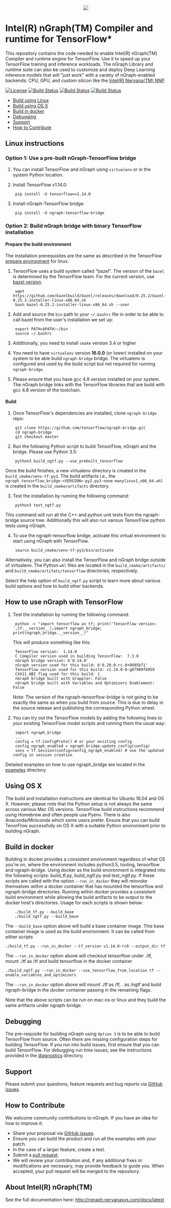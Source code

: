 
<p align="center">
  <img src="images/ngraph-logo.png">
</p>

# Intel(R) nGraph(TM) Compiler and runtime for TensorFlow*

This repository contains the code needed to enable Intel(R) nGraph(TM) Compiler and 
runtime engine for TensorFlow. Use it to speed up your TensorFlow training and 
inference workloads. The nGraph Library and runtime suite can also be used to 
customize and deploy Deep Learning inference models that will "just work" with 
a variety of nGraph-enabled backends: CPU, GPU, and custom silicon like the 
[Intel(R) Nervana(TM) NNP](https://itpeernetwork.intel.com/inteldcisummit-artificial-intelligence/).

[![License](https://img.shields.io/badge/License-Apache%202.0-blue.svg)](https://github.com/tensorflow/ngraph-bridge/blob/master/LICENSE)
[![Build Status](https://badge.buildkite.com/180bbf814f1a884219849b4838cbda5fa1e03715e494185be3.svg?branch=master)](https://buildkite.com/ngraph/ngtf-cpu-ubuntu)
[![Build Status](https://badge.buildkite.com/ae8d39ef4a18eb238b58ab0637fb97e85b86e85822a08b96d1.svg?branch=master)](https://buildkite.com/ngraph/ngtf-cpu-centos)
[![Build Status](https://badge.buildkite.com/0aeaff43e378d387a160d30083f203f7147f010e3fb15b01d1.svg?branch=master)](https://buildkite.com/ngraph/ngtf-cpu-ubuntu-binary-tf)

*   [Build using Linux](#linux-instructions)
*   [Build using OS X](#using-os-x)
*   [Build in docker](#build-in-docker)
*   [Debugging](#debugging)
*   [Support](#support)
*   [How to Contribute](#how-to-contribute)


## Linux instructions


### Option 1: Use a pre-built nGraph-TensorFlow bridge 

1. You can install TensorFlow and nGraph using `virtualenv` or in the system Python location. 

2. Install TensorFlow v1.14.0:

        pip install -U tensorflow==1.14.0

3. Install nGraph-TensorFlow bridge:

        pip install -U ngraph-tensorflow-bridge
   
### Option 2: Build nGraph bridge with binary TensorFlow installation

#### Prepare the build environment

The installation prerequisites are the same as described in the TensorFlow 
[prepare environment] for linux.

1. TensorFlow uses a build system called "bazel". The version of the `bazel` is determined by the TensorFlow team. For the current version, use [bazel version].

        wget https://github.com/bazelbuild/bazel/releases/download/0.25.2/bazel-0.25.2-installer-linux-x86_64.sh      
        bash bazel-0.25.2-installer-linux-x86_64.sh --user

2. Add and source the ``bin`` path to your ``~/.bashrc`` file in order to be 
   able to call bazel from the user's installation we set up:

        export PATH=$PATH:~/bin
        source ~/.bashrc   

3. Additionally, you need to install `cmake` version 3.4 or higher

4. You need to have `virtualenv` version **16.0.0** (or lower) installed on your system to be able build `ngraph-bridge` bridge. The virtualenv is configured and used by the build script but not required for running `ngraph-bridge`. 

2. Please ensure that you have gcc 4.8 version installed on your system. The nGraph bridge links with the TensorFlow libraries that are build with gcc 4.8 version of the toolchain. 

#### Build 

1. Once TensorFlow's dependencies are installed, clone `ngraph-bridge` repo:

        git clone https://github.com/tensorflow/ngraph-bridge.git
        cd ngraph-bridge
        git checkout master

   
2. Run the following Python script to build TensorFlow, nGraph and the bridge. Please use Python 3.5:

        python3 build_ngtf.py --use_prebuilt_tensorflow

Once the build finishes, a new virtualenv directory is created in the `build_cmake/venv-tf-py3`. The build artifacts i.e., the `ngraph_tensorflow_bridge-<VERSION>-py2.py3-none-manylinux1_x86_64.whl` is created in the `build_cmake/artifacts` directory. 

3. Test the installation by running the following command:
      
        python3 test_ngtf.py

This command will run all the C++ and python unit tests from the ngraph-bridge source tree. Additionally this will also run various TensorFlow python tests using nGraph.

4. To use the ngraph-tensorflow bridge, activate this virtual environment to start using nGraph with TensorFlow. 

        source build_cmake/venv-tf-py3/bin/activate
 
Alternatively, you can also install the TensorFlow and nGraph bridge outside of virtualenv. The Python `whl` files are located in the `build_cmake/artifacts/` and `build_cmake/artifats/tensorflow` directories, respectively. 

Select the help option of `build_ngtf.py` script to learn more about various build options and how to build other backends. 

## How to use nGraph with TensorFlow

1. Test the installation by running the following command:

        python -c "import tensorflow as tf; print('TensorFlow version: ',tf.__version__);import ngraph_bridge; print(ngraph_bridge.__version__)"

   This will produce something like this:

        TensorFlow version:  1.14.0
        C Compiler version used in building TensorFlow:  7.3.0
        nGraph bridge version: b'0.14.0'
        nGraph version used for this build: b'0.20.0-rc.0+0995b71'
        TensorFlow version used for this build: v1.14.0-0-g87989f6959
        CXX11_ABI flag used for this build: 1
        nGraph bridge built with Grappler: False
        nGraph bridge built with Variables and Optimizers Enablement: False

    Note: The version of the ngraph-tensorflow-bridge is not going to be exactly the same as when you build from source. This is due to delay in the source release and publishing the corresponding Python wheel. 

2. You can try out the TensorFlow models by adding the following lines to your existing TensorFlow model scripts and running them the usual way:

        import ngraph_bridge
        ...
        config = tf.ConfigProto() # or your existing config
        config_ngraph_enabled = ngraph_bridge.update_config(config)
        sess = tf.Session(config=config_ngraph_enabled) # use the updated config in session creation

Detailed examples on how to use ngraph_bridge are located in the [examples] directory.

## Using OS X 

The build and installation instructions are identical for Ubuntu 16.04 and OS X. However, please
note that the Python setup is not always the same across various Mac OS versions. TensorFlow build
instructions recommend using Homebrew and often people use Pyenv. There is also Anaconda/Miniconda 
which some users prefer. Ensure that you can build TenorFlow successfully on OS X with a suitable 
Python environment prior to building nGraph.  

## Build in docker

Building in docker provides a consistent environment regardless of what OS you're on, where the environment includes python3.5, tooling, tensorflow and ngraph-bridge. Using docker as the build environment is integrated into the following scripts: build_tf.py, build_ngtf.py and test_ngtf.py. If these scripts are called with the option `--run_in_docker` they will reinvoke themselves within a docker container that has mounted the tensorflow and ngraph-bridge directories. Running within docker provides a consistent build environment while allowing the build artifacts to be output to the docker host's directories. Usage for each scripts is shown below:

        ./build_tf.py --build_base
        ./build_ngtf.py --build_base

The `--build_base` option above will build a base container image. This base container image is used as the build environment. It can be called from either scripts

	./build_tf.py --run_in_docker --tf_version v1.14.0-rc0 --output_dir tf

The `--run_in_docker` option above will checkout tensorflow under ./tf, mount ./tf as /tf and build tensorflow in the docker container

	./build_ngtf.py --run_in_docker --use_tensorflow_from_location tf --enable_variables_and_optimizers

The `--run_in_docker` option above will mount ./tf as /tf, . as /ngtf and build ngraph-bridge in the docker container passing in the remaining flags.

Note that the above scripts can be run on mac-os or linux and they build the same artifacts under ngraph-bridge.

## Debugging

The pre-requisite for building nGraph using `Option 3` is to be able to build TensorFlow from source. Often there are missing configuration steps for building TensorFlow. If you run into build issues, first ensure that you can build TensorFlow. For debugging run time issues, see the instructions provided in the [diagnostics] directory.

## Support

Please submit your questions, feature requests and bug reports via [GitHub issues].

## How to Contribute

We welcome community contributions to nGraph. If you have an idea for how to 
improve it:

* Share your proposal via [GitHub issues].
* Ensure you can build the product and run all the examples with your patch.
* In the case of a larger feature, create a test.
* Submit a [pull request].
* We will review your contribution and, if any additional fixes or
  modifications are necessary, may provide feedback to guide you. When
  accepted, your pull request will be merged to the repository.


## About Intel(R) nGraph(TM)

See the full documentation here:  <http://ngraph.nervanasys.com/docs/latest>


[linux-based install instructions on the TensorFlow website]:https://www.tensorflow.org/install/install_linux
[tensorflow]:https://github.com/tensorflow/tensorflow.git
[open-source C++ library, compiler and runtime]: http://ngraph.nervanasys.com/docs/latest/
[DSO]:http://csweb.cs.wfu.edu/~torgerse/Kokua/More_SGI/007-2360-010/sgi_html/ch03.html
[Github issues]: https://github.com/tensorflow/ngraph-bridge/issues
[pull request]: https://github.com/tensorflow/ngraph-bridge/pulls
[bazel version]: https://github.com/bazelbuild/bazel/releases/tag/0.25.2
[prepare environment]: https://www.tensorflow.org/install/install_sources#prepare_environment_for_linux
[diagnostics]:diagnostics/README.md
[examples]:examples/README.md
[ops]:http://ngraph.nervanasys.com/docs/latest/ops/index.html
[nGraph]:https://github.com/NervanaSystems/ngraph 
[ngraph-bridge]:https://github.com/tensorflow/ngraph-bridge.git 
 
